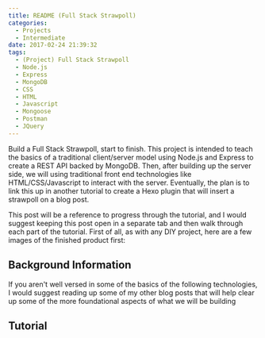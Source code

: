 ```yaml
---
title: README (Full Stack Strawpoll)
categories:
  - Projects
  - Intermediate
date: 2017-02-24 21:39:32
tags:
  - (Project) Full Stack Strawpoll
  - Node.js
  - Express
  - MongoDB
  - CSS
  - HTML
  - Javascript
  - Mongoose
  - Postman
  - JQuery
---
```

Build a Full Stack Strawpoll, start to finish.  This project is intended to teach the basics of a traditional client/server model using Node.js and Express to create a REST API backed by MongoDB.  Then, after building up the server side, we will using traditional front end technologies like HTML/CSS/Javascript to interact with the server.  Eventually, the plan is to link this up in another tutorial to create a Hexo plugin that will insert a strawpoll on a blog post.
<!-- more -->
This post will be a reference to progress through the tutorial, and I would suggest keeping this post open in a separate tab and then walk through each part of the tutorial.  First of all, as with any DIY project, here are a few images of the finished product first:

## Background Information
If you aren't well versed in some of the basics of the following technologies, I would suggest reading up some of my other blog posts that will help clear up some of the more foundational aspects of what we will be building


## Tutorial
